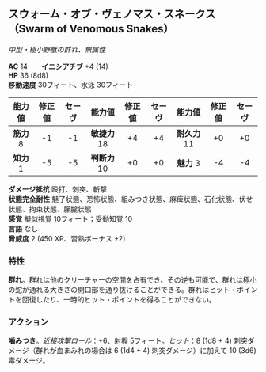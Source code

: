 ## スウォーム・オブ・ヴェノマス・スネークス（Swarm of Venomous Snakes）
*中型・極小野獣の群れ、無属性*

**AC** 14　　**イニシアチブ** +4 (14)  
**HP** 36 (8d8)  
**移動速度** 30フィート、水泳 30フィート

| 能力値 | 修正値 | セーヴ | 能力値 | 修正値 | セーヴ | 能力値 | 修正値 | セーヴ |
|:---:|:---:|:---:|:---:|:---:|:---:|:---:|:---:|:---:|
| **筋力** 8 | -1 | -1 | **敏捷力** 18 | +4 | +4 | **耐久力** 11 | +0 | +0 |
| **知力** 1 | -5 | -5 | **判断力** 10 | +0 | +0 | **魅力** 3 | -4 | -4 |

**ダメージ抵抗** 殴打、刺突、斬撃  
**状態完全耐性** 魅了状態、恐怖状態、組みつき状態、麻痺状態、石化状態、伏せ状態、拘束状態、朦朧状態  
**感覚** 擬似視覚 10フィート；受動知覚 10  
**言語** なし  
**脅威度** 2 (450 XP、習熟ボーナス +2)

### 特性
**群れ**。群れは他のクリーチャーの空間を占有でき、その逆も可能で、群れは極小の蛇が通れる大きさの開口部を通り抜けることができる。群れはヒット・ポイントを回復したり、一時的ヒット・ポイントを得ることができない。

### アクション
**噛みつき**。*近接攻撃ロール*：+6、射程 5フィート。*ヒット*：8 (1d8 + 4) 刺突ダメージ（群れが血まみれの場合は 6 (1d4 + 4) 刺突ダメージ）に加えて 10 (3d6) 毒ダメージ。